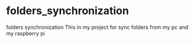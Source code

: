 # folders_synchronization
folders synchronization
This in my project for sync folders from my pc and my raspberry pi
